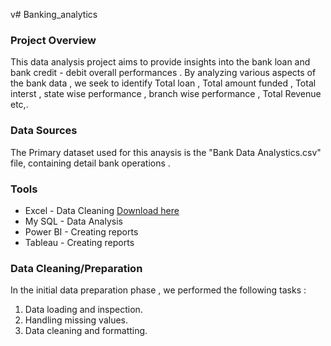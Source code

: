 v# Banking_analytics

### Project Overview

This data analysis project aims to provide insights into the bank loan and bank credit - debit overall performances . By analyzing various aspects of the bank data , we seek to identify  Total loan , Total amount funded , Total interst , state wise performance , branch wise performance , Total Revenue etc,.

### Data Sources 
 The Primary dataset used for this anaysis is the "Bank Data Analystics.csv" file, containing detail bank operations .

 ### Tools

  - Excel - Data Cleaning [Download here](https://microsoft.com)
  - My SQL - Data Analysis
  - Power BI - Creating reports
  - Tableau - Creating reports

### Data Cleaning/Preparation

In the initial data preparation phase ,  we performed the following tasks :
1. Data loading and inspection.
2. Handling missing values.
3. Data cleaning and formatting.
